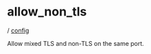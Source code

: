 # allow_non_tls

/ [config](/reference/server-config/index.md) 

Allow mixed TLS and non-TLS on the same port.

